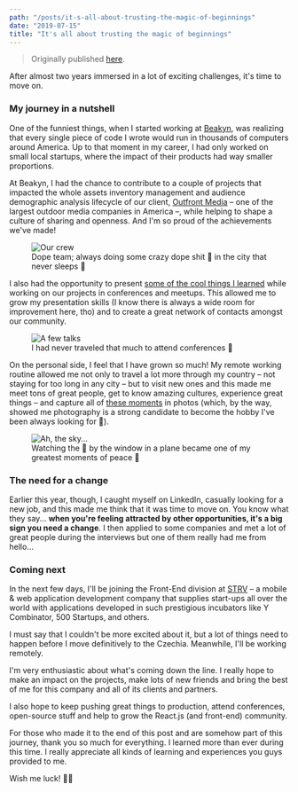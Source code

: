 ```yaml
---
path: "/posts/it-s-all-about-trusting-the-magic-of-beginnings"
date: "2019-07-15"
title: "It's all about trusting the magic of beginnings"
---
```


> Originally published [here](https://dev.to/ythecombinator/it-s-all-about-trusting-the-magic-of-beginnings-3flf).

After almost two years immersed in a lot of exciting challenges, it's time to move on.

### My journey in a nutshell

One of the funniest things, when I started working at [Beakyn](https://beakyn.com), was realizing that every single piece of code I wrote would run in thousands of computers around America. Up to that moment in my career, I had only worked on small local startups, where the impact of their products had way smaller proportions.

At Beakyn, I had the chance to contribute to a couple of projects that impacted the whole assets inventory management and audience demographic analysis lifecycle of our client, [Outfront Media](https://www.outfrontmedia.com) – one of the largest outdoor media companies in America –, while helping to shape a culture of sharing and openness. And I'm so proud of the achievements we've made!

<figure>
    <img src="https://i.imgur.com/43P7ad2.jpg" alt="Our crew">
    <figcaption>Dope team; always doing some crazy dope shit 👊 in the city that never sleeps 🗽</figcaption>
</figure>

I also had the opportunity to present [some of the cool things I learned](https://www.ythecombinator.space/talks) while working on our projects in conferences and meetups. This allowed me to grow my presentation skills (I know there is always a wide room for improvement here, tho) and to create a great network of contacts amongst our community.

<figure>
    <img src="https://i.imgur.com/A65WGOO.jpg" alt="A few talks">
    <figcaption>I had never traveled that much to attend conferences 🛫 </figcaption>
</figure>

On the personal side, I feel that I have grown so much! My remote working routine allowed me not only to travel a lot more through my country – not staying for too long in any city – but to visit new ones and this made me meet tons of great people, get to know amazing cultures, experience great things – and capture all of [these moments](https://www.instagram.com/ythecombinator) in photos (which, by the way, showed me photography is a strong candidate to become the hobby I've been always looking for 📸).

<figure>
    <img src="https://i.imgur.com/AdwUSvS.jpg" alt="Ah, the sky...">
    <figcaption>Watching the 🌅 by the window in a plane became one of my greatest moments of peace 🙏</figcaption>
</figure>

### The need for a change

Earlier this year, though, I caught myself on LinkedIn, casually looking for a new job, and this made me think that it was time to move on. You know what they say... **when you're feeling attracted by other opportunities, it's a big sign you need a change**. I then applied to some companies and met a lot of great people during the interviews but one of them really had me from hello...

### Coming next

In the next few days, I'll be joining the Front-End division at [STRV](https://www.strv.com) – a mobile & web application development company that supplies start-ups all over the world with applications developed in such prestigious incubators like Y Combinator, 500 Startups, and others.

I must say that I couldn't be more excited about it, but a lot of things need to happen before I move definitively to the Czechia. Meanwhile, I'll be working remotely.

I'm very enthusiastic about what's coming down the line. I really hope to make an impact on the projects, make lots of new friends and bring the best of me for this company and all of its clients and partners.

I also hope to keep pushing great things to production, attend conferences, open-source stuff and help to grow the React.js (and front-end) community.

For those who made it to the end of this post and are somehow part of this journey, thank you so much for everything. I learned more than ever during this time. I really appreciate all kinds of learning and experiences you guys provided to me.

Wish me luck! 🤞🎆
